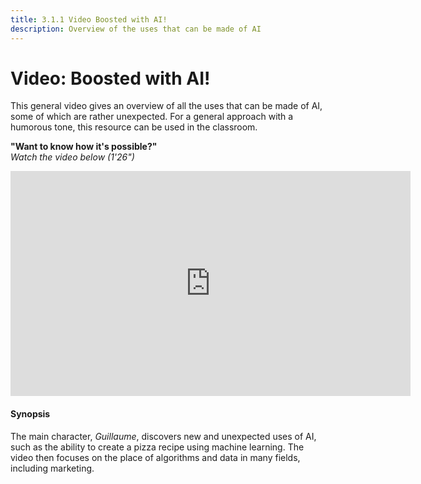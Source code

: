 ```yaml
---
title: 3.1.1 Video Boosted with AI!
description: Overview of the uses that can be made of AI
---
```

# Video: Boosted with AI!

This general video gives an overview of all the uses that can be made of AI, some of which are rather unexpected.
For a general approach with a humorous tone, this resource can be used in the classroom.

**"Want to know how it's possible?"**  
_Watch the video below (1'26")_

<center><iframe width="640" height="360" src="https://www.youtube.com/embed/97ZljRHjJq8?rel=0&showinfo=0&cc_load_policy=1&hl=en&modestbranding=1" frameborder="0" allowfullscreen></iframe></center>

#### Synopsis
The main character, _Guillaume_, discovers new and unexpected uses of AI, such as the ability to create a pizza recipe using machine learning. The video then focuses on the place of algorithms and data in many fields, including marketing.
